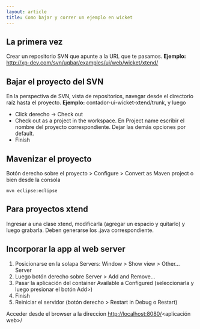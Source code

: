 ```yaml
---
layout: article
title: Como bajar y correr un ejemplo en wicket
---
```


La primera vez
--------------

Crear un repositorio SVN que apunte a la URL que te pasamos. **Ejemplo:** <http://xp-dev.com/svn/uqbar/examples/ui/web/wicket/xtend/>

Bajar el proyecto del SVN
-------------------------

En la perspectiva de SVN, vista de repositorios, navegar desde el directorio raíz hasta el proyecto. **Ejemplo:** contador-ui-wicket-xtend/trunk, y luego

-   Click derecho -&gt; Check out
-   Check out as a project in the workspace. En Project name escribir el nombre del proyecto correspondiente. Dejar las demás opciones por default.
-   Finish

Mavenizar el proyecto
---------------------

Botón derecho sobre el proyecto &gt; Configure &gt; Convert as Maven project o bien desde la consola

`mvn eclipse:eclipse`

Para proyectos xtend
--------------------

Ingresar a una clase xtend, modificarla (agregar un espacio y quitarlo) y luego grabarla. Deben generarse los .java correspondiente.

Incorporar la app al web server
-------------------------------

1.  Posicionarse en la solapa Servers: Window &gt; Show view &gt; Other... Server
2.  Luego botón derecho sobre Server &gt; Add and Remove...
3.  Pasar la aplicación del container Available a Configured (seleccionarla y luego presionar el botón Add&gt;)
4.  Finish
5.  Reiniciar el servidor (botón derecho &gt; Restart in Debug o Restart)

Acceder desde el browser a la direccion <http://localhost:8080/><aplicación web>/
